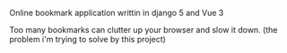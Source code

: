 Online bookmark application writtin in django 5 and Vue 3

Too many bookmarks can clutter up your browser and slow it down. (the problem i'm trying to solve by this project)